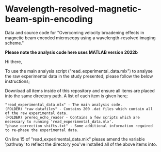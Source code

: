 # Wavelength-resolved-magnetic-beam-spin-encoding
Data and source code for "Overcoming velocity broadening effects in magnetic beam encoded microscopy using a wavelength-resolved imaging scheme."

**Please note the analysis code here uses MATLAB version 2022b**

Hi there,

To use the main analysis script ("read_experimental_data.mlx") to analyse the raw experimental data in the study presented, please follow the below instructions;

Download all items inside of this repository and ensure all items are placed into the same directory path. A list of each item is given here;

    "read_experimental_data.mlx" - The main analysis code.
    (FOLDER) "raw datafiles" - Contains 200 .dat files which contain all of the raw experimental data.
    (FOLDER) prereq_echo_reader - Contains a few scripts which are necessary to running 'read_experimental_data.mlx'.
    "phase correction shifts.txt" - Some additional information required to re-phase the experimental data.

On line 15 of "read_experimental_data.mlx" please amend the variable 'pathway' to reflect the directory you've installed all of the above items into.

